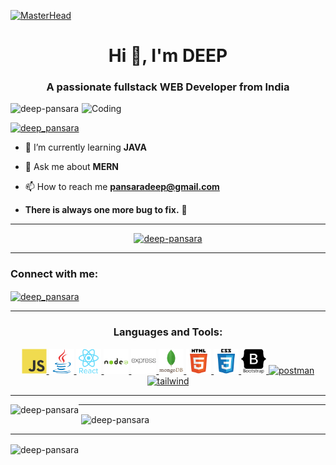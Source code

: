 



[![MasterHead](https://user-images.githubusercontent.com/74038190/213910845-af37a709-8995-40d6-be59-724526e3c3d7.gif)](https://deeppansara.wordpress.com/)

<h1 align="center">Hi 👋, I'm DEEP</h1>
<h3 align="center">A passionate fullstack WEB Developer from India</h3>



<img src="https://media.tenor.com/NOYF3f82b_gAAAAC/programmer.gif"  align="right" alt="Coding" width="390">

<p align="left"> <img src="https://komarev.com/ghpvc/?username=deep-pansara&label=Profile%20views&color=0e75b6&style=flat" alt="deep-pansara" /> </p>

<p align="left"> <a href="https://twitter.com/deep_pansara" target="blank"><img src="https://img.shields.io/twitter/follow/deep_pansara?logo=twitter&style=for-the-badge" alt="deep_pansara" /></a> </p>


- 🌱 I’m currently learning **JAVA**

- 💬 Ask me about **MERN**

- 📫 How to reach me **pansaradeep@gmail.com**

- **There is always one more bug to fix.** 🐞

<hr>

<p align="center"> <a href="https://github.com/ryo-ma/github-profile-trophy"><img src="https://github-profile-trophy.vercel.app/?username=deep-pansara" alt="deep-pansara" /></a> </p>

<hr>

<h3 align="left">Connect with me:</h3>
<p align="left">
<a href="https://twitter.com/deep_pansara" target="blank"><img align="center" src="https://raw.githubusercontent.com/rahuldkjain/github-profile-readme-generator/master/src/images/icons/Social/twitter.svg" alt="deep_pansara" height="30" width="40" /></a>
</p>
<hr>

<h3 align="center">Languages and Tools:</h3>
<p align="center">
<a href="https://developer.mozilla.org/en-US/docs/Web/JavaScript" target="_blank" rel="noreferrer"> <img src="https://raw.githubusercontent.com/devicons/devicon/master/icons/javascript/javascript-original.svg" alt="javascript" width="40" height="40"/> </a><a href="https://www.java.com" target="_blank" rel="noreferrer"> <img src="https://raw.githubusercontent.com/devicons/devicon/master/icons/java/java-original.svg" alt="java" width="40" height="40"/></a><a href="https://reactjs.org/" target="_blank" rel="noreferrer"> <img src="https://raw.githubusercontent.com/devicons/devicon/master/icons/react/react-original-wordmark.svg" alt="react" width="40" height="40"/></a><a href="https://nodejs.org" target="_blank" rel="noreferrer"> <img src="https://raw.githubusercontent.com/devicons/devicon/master/icons/nodejs/nodejs-original-wordmark.svg" alt="nodejs" width="40" height="40"/></a><a href="https://expressjs.com" target="_blank" rel="noreferrer"> <img src="https://raw.githubusercontent.com/devicons/devicon/master/icons/express/express-original-wordmark.svg" alt="express" width="40" height="40"/></a><a href="https://www.mongodb.com/" target="_blank" rel="noreferrer"> <img src="https://raw.githubusercontent.com/devicons/devicon/master/icons/mongodb/mongodb-original-wordmark.svg" alt="mongodb" width="40" height="40"/> </a><a href="https://www.w3.org/html/" target="_blank" rel="noreferrer"> <img src="https://raw.githubusercontent.com/devicons/devicon/master/icons/html5/html5-original-wordmark.svg" alt="html5" width="40" height="40"/></a><a href="https://www.w3schools.com/css/" target="_blank" rel="noreferrer"> <img src="https://raw.githubusercontent.com/devicons/devicon/master/icons/css3/css3-original-wordmark.svg" alt="css3" width="40" height="40"/></a><a href="https://getbootstrap.com" target="_blank" rel="noreferrer"> <img src="https://raw.githubusercontent.com/devicons/devicon/master/icons/bootstrap/bootstrap-plain-wordmark.svg" alt="bootstrap" width="40" height="40"/></a><a href="https://postman.com" target="_blank" rel="noreferrer"> <img src="https://www.vectorlogo.zone/logos/getpostman/getpostman-icon.svg" alt="postman" width="40" height="40"/></a><a href="https://tailwindcss.com/" target="_blank" rel="noreferrer"> <img src="https://www.vectorlogo.zone/logos/tailwindcss/tailwindcss-icon.svg" alt="tailwind" width="40" height="40"/></a></p>
<hr>

<p><img align="left" src="https://github-readme-stats.vercel.app/api/top-langs?username=deep-pansara&show_icons=true&locale=en&layout=compact"   alt="deep-pansara"/></p>

<hr>

<p>&nbsp;<img align="center" src="https://github-readme-stats.vercel.app/api?username=deep-pansara&show_icons=true&locale=en" alt="deep-pansara" /></p>
<hr>
<p><img align="center" src="https://github-readme-streak-stats.herokuapp.com/?user=deep-pansara&" alt="deep-pansara" /></p>
